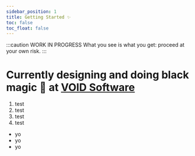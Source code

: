 ```yaml
---
sidebar_position: 1
title: Getting Started ✨
toc: false
toc_float: false
---
```

:::caution WORK IN PROGRESS
 What you see is what you get: proceed at your own risk.
:::

# Currently designing and doing black magic 🔮 at [VOID Software](https://voidsoftware.com)

1. test
1. test
1. test
1. test




+ yo
+ yo
+ yo
